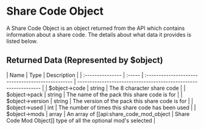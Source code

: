# Share Code Object

A Share Code Object is an object returned from the API which contains information about a share code. The details about
what data it provides is listed below.

## Returned Data (Represented by $object)

| Name             | Type   | Description                                       |
| :--------------- | :----- | :------------------------------------------------ | --------------------------------------------------------------- |
| $object->code    | string | The 8 character share code                        |
| $object->pack    | string | The name of the pack this share code is for       |
| $object->version | string | The version of the pack this share code is for    |
| $object->used    | int    | The number of times this share code has been used |
| $object->mods    | array  | An array of [[api:share_code_mod_object           | Share Code Mod Object]] type of all the optional mod's selected |

